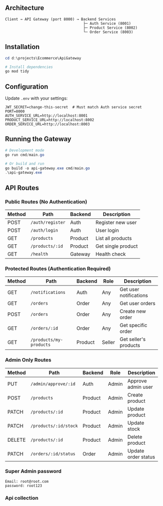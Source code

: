 

## Architecture

```
Client → API Gateway (port 8000) → Backend Services
                                    ├─ Auth Service (8001)
                                    ├─ Product Service (8002)
                                    └─ Order Service (8003)
```

## Installation

```powershell
cd d:\projects\Ecommerce\ApiGateway

# Install dependencies
go mod tidy

```

## Configuration

Update `.env` with your settings:

```env
JWT_SECRET=change-this-secret  # Must match Auth service secret
PORT=8000
AUTH_SERVICE_URL=http://localhost:8001
PRODUCT_SERVICE_URL=http://localhost:8002
ORDER_SERVICE_URL=http://localhost:8003
```

## Running the Gateway

```powershell
# Development mode
go run cmd/main.go

# Or build and run
go build -o api-gateway.exe cmd/main.go
.\api-gateway.exe
```

## API Routes

### Public Routes (No Authentication)

| Method | Path | Backend | Description |
|--------|------|---------|-------------|
| POST | `/auth/register` | Auth | Register new user |
| POST | `/auth/login` | Auth | User login |
| GET | `/products` | Product | List all products |
| GET | `/products/:id` | Product | Get single product |
| GET | `/health` | Gateway | Health check |

### Protected Routes (Authentication Required)

| Method | Path | Backend | Role | Description |
|--------|------|---------|------|-------------|
| GET | `/notifications` | Auth | Any | Get user notifications |
| GET | `/orders` | Order | Any | Get user orders |
| POST | `/orders` | Order | Any | Create new order |
| GET | `/orders/:id` | Order | Any | Get specific order |
| GET | `/products/my-products` | Product | Seller | Get seller's products |

### Admin Only Routes

| Method | Path | Backend | Role | Description |
|--------|------|---------|------|-------------|
| PUT | `/admin/approve/:id` | Auth | Admin | Approve admin user |
| POST | `/products` | Product | Admin | Create product |
| PATCH | `/products/:id` | Product | Admin | Update product |
| PATCH | `/products/:id/stock` | Product | Admin | Update stock |
| DELETE | `/products/:id` | Product | Admin | Delete product |
| PATCH | `/orders/:id/status` | Order | Admin | Update order status |


### Super Admin password
```
Email: root@root.com
password: root123
```


### Api collection
